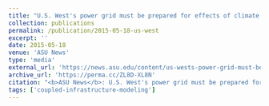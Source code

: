```yaml
---
title: "U.S. West's power grid must be prepared for effects of climate change"
collection: publications
permalink: /publication/2015-05-18-us-west
excerpt: ''
date: 2015-05-18
venue: 'ASU News'
type: 'media'
external_url: 'https://news.asu.edu/content/us-wests-power-grid-must-be-prepared-effects-climate-change'
archive_url: 'https://perma.cc/ZL8D-XL8N'
citation: "<b>ASU News</b>: U.S. West's power grid must be prepared for effects of climate change. (2015). [News Article]"
tags: ['coupled-infrastructure-modeling']
---
```

